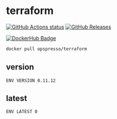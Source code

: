 # terraform

[![GitHub Actions status](https://github.com/opspresso/terraform/workflows/Build-Push/badge.svg)](https://github.com/opspresso/terraform/actions)
[![GitHub Releases](https://img.shields.io/github/release/opspresso/terraform.svg)](https://github.com/opspresso/terraform/releases)

[![DockerHub Badge](http://dockeri.co/image/opspresso/terraform)](https://hub.docker.com/r/opspresso/terraform/)

```bash
docker pull opspresso/terraform
```

## version

```
ENV VERSION 0.11.12
```

## latest

```
ENV LATEST 0
```

